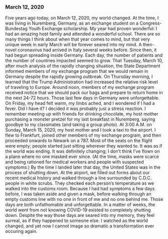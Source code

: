 ### March 12, 2020
Five years ago today, on March 12, 2020, my world changed.
At the time, I was living in Nuremberg, Germany, as an exchange student on a Congress-Bundestag Youth Exchange scholarship. My year had proven wonderful: I had an amazing host family and attended a wonderful school. There are so many things I think about when that year comes to mind, but that very unique week in early March will be forever seared into my mind.
A then-novel coronavirus had arrived in Italy several weeks before. Since then, it had begun spreading inside Germany. Each day, the number of patients and the number of countries impacted seemed to grow.
That Tuesday, March 10, after much analysis of the rapidly changing situation, the State Department informed members of my exchange program that we would remain in Germany despite the rapidly growing outbreak. On Thursday morning, I learned that the Trump Administration had increased the relative risk level of traveling to Europe. Around noon, members of my exchange program received notice that we should pack our bags and prepare to return home in the next 24-72 hours.
Those last few days in Germany were unforgettable. On Friday, my head felt warm, my limbs ached, and I wondered if I had a fever. Did I have it? I decided it was probably just a stress reaction. I remember meeting up with friends for drinking chocolate, my host mother purchasing a monster pretzel for my last breakfast in Nuremberg, saying goodbye to my classmates (and taking a group photo).
At 3:00 A.M. on Sunday, March 15, 2020, my host mother and I took a taxi to the airport. I flew to Frankfurt, joined other members of my exchange program, and then proceeded onwards to Newark on a 787. Most of the seats on the flight were empty; people started just sitting wherever they wanted to. It was as if the world was ending. It was definitely changing; I don’t think I’ve flown on a plane where no one masked ever since. (At the time, masks were scarce and being rationed for medical workers and people with suspected symptoms.)
By the time I landed later that day, the United States was in the process of shutting down. At the airport, we filled out forms about our recent medical history and walked through a line surrounded by C.D.C. people in white scrubs. They checked each person’s temperature as we walked into the customs room. Because I had had symptoms a few days before, I was taken aside and given a mask, before walking through an empty customs line with no one in front of me and no one behind me.
Those days are both unfathomable and unforgettable. In a matter of weeks, the world went from not knowing COVID-19 existed to completely shutting down. Despite the way those days are seared into my memory, they feel surreal, as if they happened to someone else. I watched as the world changed, and yet now I cannot image so dramatic a transformation ever occuring again.